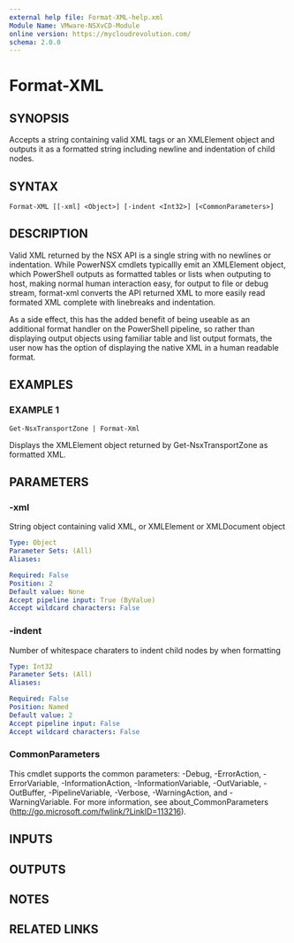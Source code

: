 ```yaml
---
external help file: Format-XML-help.xml
Module Name: VMware-NSXvCD-Module
online version: https://mycloudrevolution.com/
schema: 2.0.0
---
```


# Format-XML

## SYNOPSIS
Accepts a string containing valid XML tags or an XMLElement object and
outputs it as a formatted string including newline and indentation of child
nodes.

## SYNTAX

```
Format-XML [[-xml] <Object>] [-indent <Int32>] [<CommonParameters>]
```

## DESCRIPTION
Valid XML returned by the NSX API is a single string with no newlines or
indentation. 
While PowerNSX cmdlets typicallly emit an XMLElement object,
which PowerShell outputs as formatted tables or lists when outputing to host,
making normal human interaction easy, for output to file or debug stream,
format-xml converts the API returned XML to more easily read formated XML
complete with linebreaks and indentation.

As a side effect, this has the added benefit of being useable as an
additional format handler on the PowerShell pipeline, so rather than
displaying output objects using familiar table and list output formats, the
user now has the option of displaying the native XML in a human readable
format.

## EXAMPLES

### EXAMPLE 1
```
Get-NsxTransportZone | Format-Xml
```

Displays the XMLElement object returned by Get-NsxTransportZone as formatted
XML.

## PARAMETERS

### -xml
String object containing valid XML, or XMLElement or XMLDocument object

```yaml
Type: Object
Parameter Sets: (All)
Aliases:

Required: False
Position: 2
Default value: None
Accept pipeline input: True (ByValue)
Accept wildcard characters: False
```

### -indent
Number of whitespace charaters to indent child nodes by when formatting

```yaml
Type: Int32
Parameter Sets: (All)
Aliases:

Required: False
Position: Named
Default value: 2
Accept pipeline input: False
Accept wildcard characters: False
```

### CommonParameters
This cmdlet supports the common parameters: -Debug, -ErrorAction, -ErrorVariable, -InformationAction, -InformationVariable, -OutVariable, -OutBuffer, -PipelineVariable, -Verbose, -WarningAction, and -WarningVariable.
For more information, see about_CommonParameters (http://go.microsoft.com/fwlink/?LinkID=113216).

## INPUTS

## OUTPUTS

## NOTES

## RELATED LINKS
